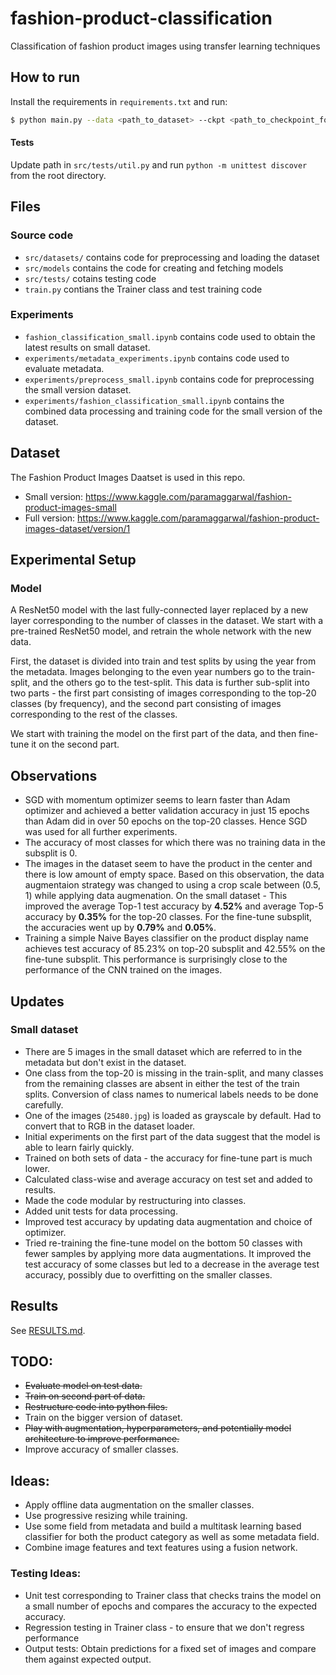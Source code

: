 # fashion-product-classification
Classification of fashion product images using transfer learning techniques

## How to run
Install the requirements in `requirements.txt` and run:
```bash
$ python main.py --data <path_to_dataset> --ckpt <path_to_checkpoint_folder>
```
#### Tests
Update path in `src/tests/util.py` and run `python -m unittest discover` from the root directory.

## Files
### Source code
- `src/datasets/` contains code for preprocessing and loading the dataset
- `src/models` contains the code for creating and fetching models
- `src/tests/` cotains testing code
- `train.py` contians the Trainer class and test training code
### Experiments
- `fashion_classification_small.ipynb` contains code used to obtain the latest results on small dataset.
- `experiments/metadata_experiments.ipynb` contains code used to evaluate metadata.
- `experiments/preprocess_small.ipynb` contains code for preprocessing the small version dataset.
- `experiments/fashion_classification_small.ipynb` contains the combined data processing and training code for the small version of the dataset.

## Dataset
The Fashion Product Images Daatset is used in this repo.
- Small version: https://www.kaggle.com/paramaggarwal/fashion-product-images-small
- Full version: https://www.kaggle.com/paramaggarwal/fashion-product-images-dataset/version/1

## Experimental Setup
### Model
A ResNet50 model with the last fully-connected layer replaced by a new layer corresponding to the number of classes in the dataset. We start with a pre-trained ResNet50 model, and retrain the whole network with the new data.

First, the dataset is divided into train and test splits by using the year from the metadata. Images belonging to the even year numbers go to the train-split, and the others go to the test-split. This data is further sub-split into two parts - the first part consisting of images corresponding to the top-20 classes (by frequency), and the second part consisting of images corresponding to the rest of the classes.

We start with training the model on the first part of the data, and then fine-tune it on the second part.

## Observations
- SGD with momentum optimizer seems to learn faster than Adam optimizer and achieved a better validation accuracy in just 15 epochs than Adam did in over 50 epochs on the top-20 classes. Hence SGD was used for all further experiments.
- The accuracy of most classes for which there was no training data in the subsplit is 0.
- The images in the dataset seem to have the product in the center and there is low amount of empty space. Based on this observation, the data augmentaion strategy was changed to using a crop scale between (0.5, 1) while applying data augmenation. On the small dataset - This improved the average Top-1 test accuracy by **4.52%** and average Top-5 accuracy by **0.35%** for the top-20 classes. For the fine-tune subsplit, the accuracies went up by **0.79%** and **0.05%**.
- Training a simple Naive Bayes classifier on the product display name achieves test accuracy of 85.23% on top-20 subsplit and 42.55% on the fine-tune subsplit. This performance is surprisingly close to the performance of the CNN trained on the images.

## Updates
### Small dataset
- There are 5 images in the small dataset which are referred to in the metadata but don't exist in the dataset.
- One class from the top-20 is missing in the train-split, and many classes from the remaining classes are absent in either the test of the train splits. Conversion of class names to numerical labels needs to be done carefully.
- One of the images (`25480.jpg`) is loaded as grayscale by default. Had to convert that to RGB in the dataset loader.
- Initial experiments on the first part of the data suggest that the model is able to learn fairly quickly.
- Trained on both sets of data - the accuracy for fine-tune part is much lower.
- Calculated class-wise and average accuracy on test set and added to results.
- Made the code modular by restructuring into classes.
- Added unit tests for data processing.
- Improved test accuracy by updating data augmentation and choice of optimizer.
- Tried re-training the fine-tune model on the bottom 50 classes with fewer samples by applying more data augmentations. It improved the test accuracy of some classes but led to a decrease in the average test accuracy, possibly due to overfitting on the smaller classes.

## Results
See [RESULTS.md](RESULTS.md).

## TODO:
- ~~Evaluate model on test data.~~
- ~~Train on second part of data.~~
- ~~Restructure code into python files.~~
- Train on the bigger version of dataset.
- ~~Play with augmentation, hyperparameters, and potentially model architecture to improve performance.~~
- Improve accuracy of smaller classes.

## Ideas:
- Apply offline data augmentation on the smaller classes.
- Use progressive resizing while training.
- Use some field from metadata and build a multitask learning based classifier for both the product category as well as some metadata field.
- Combine image features and text features using a fusion network.

### Testing Ideas:
- Unit test corresponding to Trainer class that checks trains the model on a small number of epochs and compares the accuracy to the expected accuracy.
- Regression testing in Trainer class - to ensure that we don't regress performance
- Output tests: Obtain predictions for a fixed set of images and compare them against expected output.
